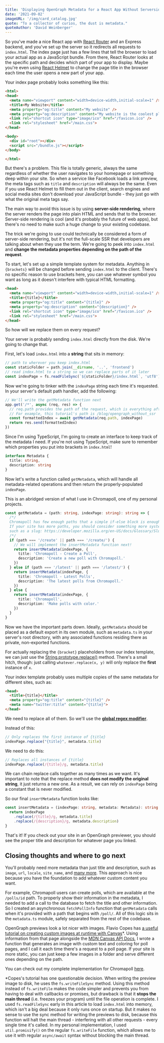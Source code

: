 ```yaml
---
title: 'Displaying OpenGraph Metadata for a React App Without Serverside Rendering'
date: '2021-09-02'
imageURL: '/img/card_catalog.jpg'
quote: "To a collector of curios, the dust is metadata."
quoteAuthor: 'David Weinberger'
---
```


So you've made a nice React app with [React Router](https://www.npmjs.com/package/react-router) and an Express backend, and you've set up the server so it redirects all requests to `index.html`. The index page just has a few lines that tell the browser to load your actual app as a JavaScript bundle. From there, React Router looks at the specific path and decides which part of your app to display. Maybe you're even using [React Helmet](https://www.npmjs.com/package/react-helmet) to change the page title in the browser each time the user opens a new part of your app.

Your index page probably looks something like this:

```html
<html>
<head>
  <meta name="viewport" content="width=device-width,initial-scale=1" />
  <title>My Website</title>
  <meta property="og:title" content="My website" />
  <meta property="og:description" content="My website is the coolest place on the internet." />
  <link rel="shortcut icon" type="image/ico" href="/favicon.ico" />
  <link rel="stylesheet" href="/main.css">
</head>

<body>
  <div id="root"></div>
  <script src="/bundle.js"></script>
</body>

</html>
```

But there's a problem. This file is totally generic, always the same regardless of whether the user navigates to your homepage or something deep within your site. So when a service like Facebook loads a link preview, the meta tags such as `title` and `description` will always be the same. Even if you use React Helmet to fill them out in the client, search engines and social media sites don't download your JavaScript bundle - they just go with what the original meta tags say.

The main way to avoid this issue is by using **server-side rendering**, where the server renders the page into plain HTML and sends that to the browser. Server-side rendering is cool (and it's probably the future of web apps), but there's no need to make such a huge change to your existing codebase.

The trick we're going to use could technically be considered a form of server-side rendering, but it's not the full-scale SSR that developers are talking about when they use the term. We're going to peek into `index.html` and **change the metadata properties depending on the path of the request**.

To start, let's set up a simple template system for metadata. Anything in `{brackets}` will be changed before sending `index.html` to the client. There's no specific reason to use brackets here, you can use whatever symbol you want as long as it doesn't interfere with typical HTML formatting.

```html
<head>
  <meta name="viewport" content="width=device-width,initial-scale=1" />
  <title>{title}</title>
  <meta property="og:title" content="{title}" />
  <meta property="og:description" content="{description}" />
  <link rel="shortcut icon" type="image/ico" href="/favicon.ico" />
  <link rel="stylesheet" href="/main.css">
</head>
```

So how will we replace them on every request?

Your server is probably sending `index.html` directly from the disk. We're going to change that.

First, let's load `index.html` into a **string** that sits in memory:

```ts
// path to wherever you keep index.html
const staticFolder = path.join(__dirname, '..', 'frontend')
// read index.html to a string so we can replace parts of it later
const indexPage = fs.readFileSync(`${staticFolder}/index.html`, 'utf8')
```

Now we're going to tinker with the `indexPage` string each time it's requested. In your server's default path handler, add the following:

```ts
// We'll write the getMetadata function next
app.get('/*', async (req, res) => {
  // req.path provides the path of the request, which is everything after the domain.
  // For example, this tutorial's path is /blog/opengraph_without_ssr
  const formattedIndex = await getMetadata(req.path, indexPage)
  return res.send(formattedIndex)
})
```

Since I'm using TypeScript, I'm going to create an interface to keep track of the metadata I need. If you're not using TypeScript, make sure to remember which properties you put into brackets in `index.html`!

```ts
interface Metadata {
  title: string,
  description: string
}
```

Now let's write a function called `getMetadata`, which will handle all metadata-related operations and then return the properly-populated `indexPage`.

This is an abridged version of what I use in Chromapoll, one of my personal projects.

```ts
const getMetadata = (path: string, indexPage: string): string => {
  /*/
  Chromapoll has few enough paths that a simple if-else block is enough.
  If your site has more paths, you should consider something more systematic,
  such as a slug: https://developer.mozilla.org/en-US/docs/Glossary/Slug
  /*/
  if (path === '/create' || path === '/create/') {
    // We will implement the insertMetadata function next!
    return insertMetadata(indexPage, {
      title: 'Chromapoll - Create a Poll',
      description: 'Create a new poll with Chromapoll.'
    })
  } else if (path === '/latest' || path === '/latest/') {
    return insertMetadata(indexPage, {
      title: 'Chromapoll - Latest Polls',
      description: 'The latest polls from Chromapoll.'
    })
  } else {
    return insertMetadata(indexPage, {
      title: 'Chromapoll',
      description: 'Make polls with color.'
    })
  }
}
```

Now we have the important parts down. Ideally, `getMetadata` should be placed as a default export in its own module, such as `metadata.ts` in your server's root directory, with any associated functions residing there as private, non-exported functions.

For actually replacing the `{bracket}` placeholders from our index template, we can just use the [String.prototype.replace()](https://developer.mozilla.org/en-US/docs/Web/JavaScript/Reference/Global_Objects/String/replace) method. There's a small hitch, though: just calling `whatever.replace(x, y)` will only replace the **first** instance of `x`.

Your index template probably uses multiple copies of the same metadata for different sites, such as:

```html
<head>
  <title>{title}</title>
  <meta property="og:title" content="{title}" />
  <meta name="twitter:title" content="{title}">
</head>
```

We need to replace all of them. So we'll use the [**global regex modifier**](https://stackoverflow.com/questions/12993629/what-is-the-meaning-of-the-g-flag-in-regular-expressions).

Instead of this:

```ts
// Only replaces the first instance of {title}
indexPage.replace("{title}", metadata.title)
```

We need to do this:

```ts
// Replaces all instances of {title}
indexPage.replace(/{title}/g, metadata.title)
```

We can chain replace calls together as many times as we want. It's important to note that the replace method **does not modify the original string**, it just returns a new one. As a result, we can rely on `indexPage` being a constant that is never modified.

So our final `insertMetadata` function looks like:

```ts
const insertMetadata = (indexPage: string, metadata: Metadata): string => {
  return indexPage
    .replace(/{title}/g, metadata.title)
    .replace(/{description}/g, metadata.description)
}
```

That's it! If you check out your site in an OpenGraph previewer, you should see the proper title and description for whatever page you linked.

## Closing thoughts and where to go next

You'll probably need more metadata than just title and description, such as `image`, `url`, `locale`, `site_name`, and [many more](https://ogp.me/). This approach is nice because you have the foundation to add whatever custom content you want.

For example, Chromapoll users can create polls, which are available at the `/polls/id` path. To properly show their information in the metadata, I needed to add a call to the database to fetch the title and other information. So I created an asynchronous `fetchPollInfo` function that `getMetadata` calls when it's provided with a path that begins with `/poll/`. All of this logic sits in the `metadata.ts` module, safely separated from the rest of the codebase.

OpenGraph previews look a lot nicer with images. Flavio Copes has [a useful tutorial on creating custom images at runtime with Canvas](https://flaviocopes.com/canvas-node-generate-image/)*. Using information from that page alongside the [MDN Canvas API Docs](https://developer.mozilla.org/en-US/docs/Web/API/Canvas_API), I wrote a function that generates an image with custom text and coloring for poll pages, and I call it each time there's a request to a poll page. If your site is more static, you can just keep a few images in a folder and serve different ones depending on the path.

You can check out my complete implementation for Chromapoll [here](https://github.com/mythmakerseven/chromapoll/blob/main/server/metadata.ts).

*Copes's tutorial has one questionable decision. When writing the preview image to disk, he uses the `fs.writeFileSync` method. Using this method instead of `fs.writeFile` makes the code simpler and prevents you from having to deal with callbacks or promises, but drawback is that it **stops the main thread** (i.e. freezes your program) until the file operation is complete. I used `fs.readFileSync` early in this article to load `index.html` into memory, which isn't a big deal because it only runs once on startup. But it makes no sense to use the sync method for writing the previews to disk, because this function will halt the main thread - interfering with all other requests - every single time it's called. In my personal implementation, I used `util.promisify()` on the regular `fs.writeFile` function, which allows me to use it with regular `async/await` syntax without blocking the main thread.